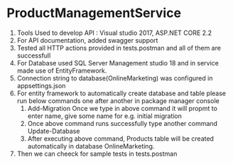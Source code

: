 # ProductManagementService

1. Tools Used to develop API : Visual studio 2017, ASP.NET CORE 2.2
2. For API documentation, added swagger support
3. Tested all HTTP actions provided in tests.postman and all of them are successfull
4. For Database used SQL Server Management studio 18 and in service made use of EntityFramework.
5. Connection string to database(OnlineMarketing) was configured in appsettings.json
6. For entity framework to automatically create database and table please run below commands one after another in package manager console
   1. Add-Migration
      Once we type in above command it will propmt to enter name, give some name for e.g. initial migration
   2. Once above command runs successfully type another command Update-Database
   3. After executing above command, Products table will be created automatically in database OnlineMarketing.
7. Then we can cheeck for sample tests in tests.postman
 
 

